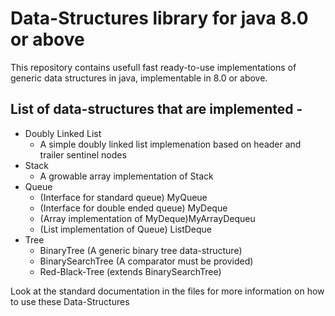 # Data-Structures library for java 8.0 or above

This repository contains usefull fast ready-to-use implementations of generic data structures in java, implementable in 8.0 or above.

## List of data-structures that are implemented -
* Doubly Linked List
    - A simple doubly linked list implemenation based on header and trailer sentinel nodes
* Stack
    - A growable array implementation of Stack
* Queue
    - (Interface for standard queue) MyQueue
    - (Interface for double ended queue) MyDeque
    - (Array implementation of MyDeque)MyArrayDequeu 
    - (List implementation of Queue) ListDeque
* Tree
    - BinaryTree (A generic binary tree data-structure)
    - BinarySearchTree (A comparator must be provided)
    - Red-Black-Tree (extends BinarySearchTree)

Look at the standard documentation in the files for more information on how to use these Data-Structures